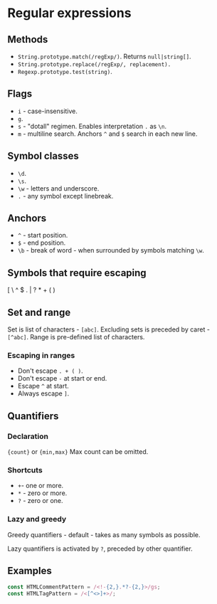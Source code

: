 # Regular expressions

## Methods

-   `String.prototype.match(/regExp/)`. Returns `null|string[]`.
-   `String.prototype.replace(/regExp/, replacement).`
-   `Regexp.prototype.test(string)`.

## Flags

-   `i` - case-insensitive.
-   `g`.
-   `s` - "dotall" regimen. Enables interpretation `.` as `\n`.
-   `m` - multiline search. Anchors `^` and `$` search in each new line.

## Symbol classes

-   `\d`.
-   `\s`.
-   `\w` - letters and underscore.
-   `.` - any symbol except linebreak.

## Anchors

-   `^` - start position.
-   `$` - end position.
-   `\b` - break of word - when surrounded by symbols matching `\w`.

## Symbols that require escaping

[ \ ^ \$ . | ? \* + ( )

## Set and range

Set is list of characters - `[abc]`. Excluding sets is preceded by caret - `[^abc]`.
Range is pre-defined list of characters.

### Escaping in ranges

-   Don't escape `. + ( )`.
-   Don't escape `-` at start or end.
-   Escape `^` at start.
-   Always escape `]`.

## Quantifiers

### Declaration

`{count}` or `{min,max}`
Max count can be omitted.

### Shortcuts

-   `+`- one or more.
-   `*` - zero or more.
-   `?` - zero or one.

### Lazy and greedy

Greedy quantifiers - default - takes as many symbols as possible.

Lazy quantifiers is activated by `?`, preceded by other quantifier.

## Examples

```js
const HTMLCommentPattern = /<!-{2,}.*?-{2,}>/gs;
const HTMLTagPattern = /<[^<>]+>/;
```
